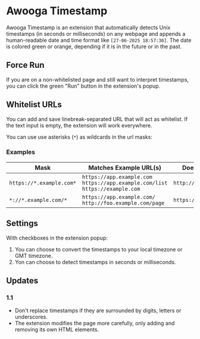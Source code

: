 # Awooga Timestamp
Awooga Timestamp is an extension that automatically detects Unix timestamps (in seconds or milliseconds) on any webpage and appends a human-readable date and time format like `[27-06-2025 18:57:30]`. The date is colored green or orange, depending if it is in the future or in the past.

## Force Run
If you are on a non-whitelisted page and still want to interpret timestamps, you can click the green "Run" button in the extension's popup.

## Whitelist URLs
You can add and save linebreak-separated URL that will act as whitelist. If the text input is empty, the extension will work everywhere.

You can use use asterisks (`*`) as wildcards in the url masks:

### Examples

| Mask                        | Matches Example URL(s)                           | Does NOT Match                |
|-----------------------------|--------------------------------------------------|-------------------------------|
| `https://*.example.com*`    | `https://app.example.com`<br>`https://app.example.com/list`<br>`https://example.com` | `http://app.example.com`      |
| `*://*.example.com/*`       | `https://app.example.com/`<br>`http://foo.example.com/page` | `https://example.org/`

## Settings
With checkboxes in the extension popup:
1. You can choose to convert the timestamps to your local timezone or GMT timezone.
2. Yon can choose to detect timestamps in seconds or milliseconds. 

## Updates

### 1.1
* Don't replace timestamps if they are surrounded by digits, letters or underscores.
* The extension modifies the page more carefully, only adding and removing its own HTML elements.
